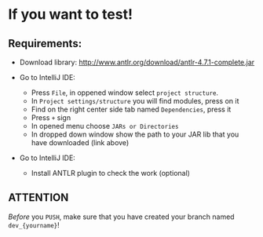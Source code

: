 # If you want to test!
## Requirements:
* Download library: http://www.antlr.org/download/antlr-4.7.1-complete.jar
* Go to IntelliJ IDE:
    * Press `File`, in oppened window select `project structure`.
    * In `Project settings/structure` you will find modules, press on it
    * Find on the right center side tab named `Dependencies`, press it
    * Press `+` sign
    * In opened menu choose `JARs or Directories`
    * In dropped down window show the path to your JAR lib that you have downloaded (link above)

* Go to IntelliJ IDE:
    * Install ANTLR plugin to check the work (optional)

## ATTENTION
*Before* you `PUSH`, make sure that you have created your branch named `dev_{yourname}`!
   

